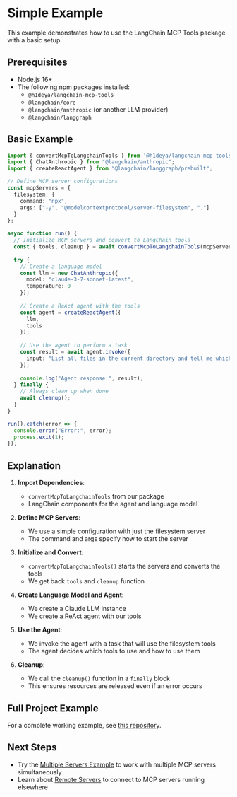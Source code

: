 # Simple Example

This example demonstrates how to use the LangChain MCP Tools package with a basic setup.

## Prerequisites

- Node.js 16+
- The following npm packages installed:
  - `@h1deya/langchain-mcp-tools`
  - `@langchain/core`
  - `@langchain/anthropic` (or another LLM provider)
  - `@langchain/langgraph`

## Basic Example

```typescript
import { convertMcpToLangchainTools } from '@h1deya/langchain-mcp-tools';
import { ChatAnthropic } from "@langchain/anthropic";
import { createReactAgent } from "@langchain/langgraph/prebuilt";

// Define MCP server configurations
const mcpServers = {
  filesystem: {
    command: "npx",
    args: ["-y", "@modelcontextprotocol/server-filesystem", "."]
  }
};

async function run() {
  // Initialize MCP servers and convert to LangChain tools
  const { tools, cleanup } = await convertMcpToLangchainTools(mcpServers);
  
  try {
    // Create a language model
    const llm = new ChatAnthropic({ 
      model: "claude-3-7-sonnet-latest",
      temperature: 0 
    });
    
    // Create a ReAct agent with the tools
    const agent = createReactAgent({
      llm,
      tools
    });
    
    // Use the agent to perform a task
    const result = await agent.invoke({
      input: "List all files in the current directory and tell me which ones are TypeScript files."
    });
    
    console.log("Agent response:", result);
  } finally {
    // Always clean up when done
    await cleanup();
  }
}

run().catch(error => {
  console.error("Error:", error);
  process.exit(1);
});
```

## Explanation

1. **Import Dependencies**: 
   - `convertMcpToLangchainTools` from our package
   - LangChain components for the agent and language model

2. **Define MCP Servers**: 
   - We use a simple configuration with just the filesystem server
   - The command and args specify how to start the server

3. **Initialize and Convert**:
   - `convertMcpToLangchainTools()` starts the servers and converts the tools
   - We get back `tools` and `cleanup` function

4. **Create Language Model and Agent**:
   - We create a Claude LLM instance
   - We create a ReAct agent with our tools

5. **Use the Agent**:
   - We invoke the agent with a task that will use the filesystem tools
   - The agent decides which tools to use and how to use them

6. **Cleanup**:
   - We call the `cleanup()` function in a `finally` block
   - This ensures resources are released even if an error occurs

## Full Project Example

For a complete working example, see [this repository](https://github.com/hideya/langchain-mcp-tools-ts-usage/blob/main/src/index.ts).

## Next Steps

- Try the [Multiple Servers Example](/examples/multiple-servers.md) to work with multiple MCP servers simultaneously
- Learn about [Remote Servers](/mcp-servers/remote.md) to connect to MCP servers running elsewhere
